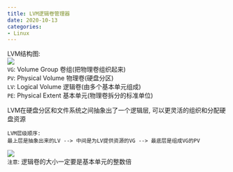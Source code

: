 ```yaml
---
title: LVM逻辑卷管理器
date: 2020-10-13
categories:
- Linux
---
```

LVM结构图:<br>
![](https://raw.githubusercontent.com/sn0wp3ak/images/main/for-my-blog/LVM.png.png)<br>
`VG`: Volume Group 卷组(把物理卷组织起来)<br>
`PV`: Physical Volume 物理卷(硬盘分区)<br>
`LV`: Logical Volume 逻辑卷(由多个基本单元组成)<br>
`PE`: Physical Extent 基本单元(物理卷拆分的标准单位)<br>

LVM在硬盘分区和文件系统之间抽象出了一个逻辑层, 可以更灵活的组织和分配硬盘资源<br>
```
LVM层级顺序: 
最上层是抽象出来的LV --> 中间是为LV提供资源的VG --> 最底层是组成VG的PV
```
![](https://raw.githubusercontent.com/sn0wp3ak/images/main/for-my-blog/LVM-2.png.png)<br>
`注意`: 逻辑卷的大小一定要是基本单元的整数倍<br>

